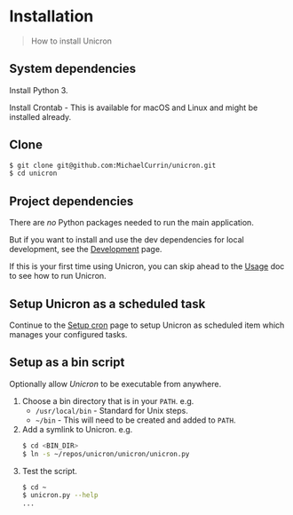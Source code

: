 # Installation
> How to install Unicron


## System dependencies

Install Python 3.

Install Crontab - This is available for macOS and Linux and might be installed already.


## Clone

```bash
$ git clone git@github.com:MichaelCurrin/unicron.git
$ cd unicron
```


## Project dependencies

There are _no_ Python packages needed to run the main application.

But if you want to install and use the dev dependencies for local development, see the [Development](development.md) page.

If this is your first time using Unicron, you can skip ahead to the [Usage](usage.md) doc to see how to run Unicron. 


## Setup Unicron as a scheduled task

Continue to the [Setup cron](setup_cron.md) page to setup Unicron as scheduled item which manages your configured tasks.


## Setup as a bin script

Optionally allow _Unicron_ to be executable from anywhere.

1. Choose a bin directory that is in your `PATH`. e.g.
    - `/usr/local/bin` - Standard for Unix steps.
    - `~/bin` - This will need to be created and added to `PATH`.
2. Add a symlink to Unicron. e.g.
    ```bash
    $ cd <BIN_DIR>
    $ ln -s ~/repos/unicron/unicron/unicron.py
    ```
3. Test the script.
    ```bash
    $ cd ~
    $ unicron.py --help
    ...
    ```
